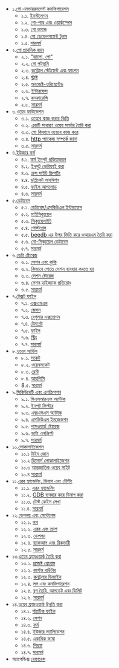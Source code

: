- ১.[গো এনভায়রনমেন্ট কনফিগারেশন](01.0.md)
	- ১.১. [ইনস্টলেশন](01.1.md)
	- ১.২. [গো-পাথ এবং ওয়ার্কস্পেস](01.2.md)
	- ১.৩. [গো কমান্ড](01.3.md)
	- ১.৪. [গো ডেভেলপমেন্ট টুলস](01.4.md)
	- ১.৫. [সারমর্ম](01.5.md)
- ২.[গো প্রাথমিক জ্ঞান](02.0.md)
	- ২.১. ["হ্যালো, গো"](02.1.md)
	- ২.২. [গো পটভূমি](02.2.md)
	- ২.৩. [কন্ট্রোল স্টেটমেন্ট এবং ফাংশন](02.3.md)
	- ২.৪. [স্ট্রাক্ট](02.4.md)
	- ২.৫. [অবজেক্ট-ওরিয়েন্টেড](02.5.md)
	- ২.৬. [ইন্টারফেস](02.6.md)
	- ২.৭. [কনকারেন্সি](02.7.md)
	- ২.৮. [সারমর্ম](02.8.md)
- ৩.[ওয়েব ফাউন্ডেশন](03.0.md)
	- ৩.১. [ওয়েবে কাজ করার ভিত্তি](03.1.md)
	- ৩.২. [একটি সাধারণ ওয়েব সার্ভার তৈরি করা](03.2.md)
	- ৩.৩. [গো কিভাবে ওয়েবে কাজ করে](03.3.md)
	- ৩.৪. [http প্যাকেজ সম্পর্কে জানা](03.4.md)
	- ৩.৫. [সারমর্ম](03.5.md)
- ৪.[ইউজার ফর্ম](04.0.md)
	- ৪.১. [ফর্ম ইনপুট প্রকিয়াকরন](04.1.md)
	- ৪.২. [ইনপুট ভেরিফাই করা](04.2.md)
	- ৪.৩. [ক্রস সাইট স্ক্রিপটিং](04.3.md)
	- ৪.৪. [ডুপ্লিকেট সাবমিশন](04.4.md)
	- ৪.৫. [ফাইল আপলোড](04.5.md)
	- ৪.৬. [সারমর্ম](04.6.md)
- ৫.[ডেটাবেস](05.0.md)
	- ৫.১. [ডেটাবেস/এসকিউএল ইন্টারফেস](05.1.md)
	- ৫.২. [মাইসিক্যুয়েল](05.2.md)
	- ৫.৩. [সিক্যুয়েলাইট](05.3.md)
	- ৫.৪. [পোস্টগ্রেস](05.4.md)
	- ৫.৫. [beedb এর উপর ভিত্তি করে ওআরএম তৈরি করা](05.5.md)
	- ৫.৬. [নো-সিক্যুয়েল ডেটাবেস](05.6.md)
	- ৫.৭. [সারমর্ম](05.7.md)
- ৬.[ডেটা ষ্টোরেজ](06.0.md)
	- ৬.১. [সেশন এবং কুকি](06.1.md)
	- ৬.২. [কিভাবে গোতে সেশন ব্যবহার করতে হয়](06.2.md)
	- ৬.৩. [সেশন ষ্টোরেজ](06.3.md)
	- ৬.৪. [সেশন হাইজ্যাক প্রতিরোধ](06.4.md)
	- ৬.৫. [সারমর্ম](06.5.md)
- ৭.[টেক্সট ফাইল](07.0.md)
	- ৭.১. [এক্সএমএল](07.1.md)
	- ৭.২. [জেসন](07.2.md)
	- ৭.৩. [রেগুলার এক্সপ্রেশন](07.3.md)
	- ৭.৪. [টেমপ্লেট](07.4.md)
	- ৭.৫. [ফাইল](07.5.md)
	- ৭.৬. [স্ট্রিং](07.6.md)
	- ৭.৭. [সারমর্ম](07.7.md)
- ৮.[ওয়েব সার্ভিস](08.0.md)
	- ৮.১. [সকেট](08.1.md)
	- ৮.২. [ওয়েবসকেট](08.2.md)
	- ৮.৩. [রেস্ট](08.3.md)
	- ৮.৪. [আরপিসি](08.4.md)
	- 8.৫. [সারমর্ম](08.5.md)
- ৯.[সিকিউরেটি এবং এনক্রিপশন](09.0.md)
	- ৯.১. [সিএসআরএফ অ্যাটাক](09.1.md)
	- ৯.২. [ইনপুট ফিল্টার](09.2.md)
	- ৯.৩. [এক্সএসএস অ্যাটাক](09.3.md)
	- ৯.৪. [এসকিউএল ইনজেকশন](09.4.md)
	- ৯.৫. [পাসওয়ার্ড ষ্টোরেজ](09.5.md)
	- ৯.৬. [ডাটা এনক্রিপ্ট](09.6.md)
	- ৯.৭. [সারমর্ম](09.7.md)
- ১০.[লোকালাইজেশন](10.0.md)
	- ১০.১ [টাইম জোন](10.1.md)
	- ১০.২ [রিসোর্স লোকালাইজেশন](10.2.md)
	- ১০.৩ [আন্তজাতিক ওয়েব সাইট](10.3.md)
	- ১০.৪ [সারমর্ম](10.4.md)
- ১১.[এরর হ্যান্ডেলিং, ডিবাগ এবং টেস্টিং](11.0.md)
	- ১১.১. [এরর হ্যান্ডেলিং](11.1.md)
	- ১১.২. [GDB ব্যবহার করে ডিবাগ করা](11.2.md)
	- ১১.৩. [টেস্ট কেইস লেখা](11.3.md)
	- ১১.৪. [সারমর্ম](11.4.md)
- ১২.[ডেপলয় এবং মেন্টেনেস](12.0.md)
	- ১২.১. [লগ](12.1.md)
	- ১২.২. [এরর এবং ক্রাশ](12.2.md)
	- ১২.৩. [ডেপলয়](12.3.md)
	- ১২.৪. [ব্যাকআপ এবং রিকভারী](12.4.md)
	- ১২.৫. [সারমর্ম](12.5.md)
- ১৩.[ওয়েব ফ্রামওয়ার্ক তৈরি করা](13.0.md)
	- ১৩.১. [প্রজেক্ট প্রোগ্রাম](13.1.md)
	- ১২.২. [কাস্টম রাউটার](13.2.md)
	- ১২.৩. [কনট্রলার ডিজাইন](13.3.md)
	- ১২.৪. [লগ এবং কনফিগারেশন](13.4.md)
	- ১২.৫. [ব্লগ তৈরি, আপডেট এবং ডিলিট](13.5.md)
	- ১২.৬. [সারমর্ম](13.6.md)
- ১৪.[ওয়েব ফ্রামওয়ার্ক উন্নতি করা](14.0.md)
	- ১৪.১. [স্ট্যাটিক ফাইল](14.1.md)
	- ১৪.২. [সেশন](14.2.md)
	- ১৪.৩. [ফর্ম](14.3.md)
	- ১৪.৪. [ইউজার ভ্যালিডেশন](14.4.md)
	- ১৪.৫. [একাধিক ভাষা](14.5.md)
	- ১৪.৬. [পিপ্রফ](14.6.md)
	- ১৪.৭. [সারমর্ম](14.7.md)
- অ্যাপেন্ডিক্স [রেফারেন্স](ref.md)
